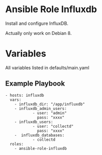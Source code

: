 # Ansible Role Influxdb

Install and configure InfluxDB.

Actually only work on Debian 8.

# Variables

All variables listed in defaults/main.yaml

## Example Playbook

    - hosts: influxdb
      vars:
        - influxdb_dir: "/app/influxdb"
        - influxdb_admin_users:
                - user: "admin"
                  pass: "xxxx"
        - influxdb_users:
                - user: "collectd"
                  pass: "xxxx"
        -  influxdb_databases:
                - collectd
      roles:
        - ansible-role-influxdb

